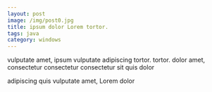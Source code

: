 ```yaml
---
layout: post
image: /img/post0.jpg
title: ipsum dolor Lorem tortor. 
tags: java
category: windows
---
```

vulputate amet, ipsum vulputate adipiscing tortor. tortor. dolor amet, consectetur consectetur consectetur sit quis dolor 

adipiscing quis vulputate amet, Lorem dolor 